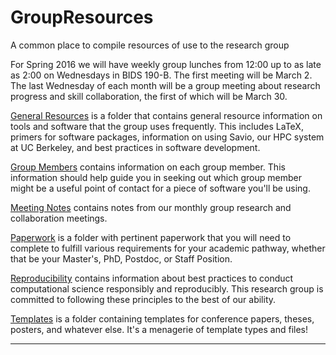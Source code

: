 # GroupResources
A common place to compile resources of use to the research group

For Spring 2016 we will have weekly group lunches from 12:00 up to as late as
2:00 on Wednesdays in BIDS 190-B. The first meeting will be March 2. The last 
Wednesday of each month will be a group meeting about research progress and
skill collaboration, the first of which will be March 30. 

[General Resources](./general-resources/) is a folder that contains general
resource information on tools and software that the group uses frequently. This
includes LaTeX, primers for software packages, information on using Savio, our
HPC system at UC Berkeley, and best practices in software development. 

[Group Members](./group-members/) contains information on each group member.
This information should help guide you in seeking out which group member might
be a useful point of contact for a piece of software you'll be using. 

[Meeting Notes](./meeting-notes/) contains notes from our monthly group
research and collaboration meetings. 

[Paperwork](./paperwork/) is a folder with pertinent paperwork that you will
need to complete to fulfill various requirements for your academic pathway,
whether that be your Master's, PhD, Postdoc, or Staff Position. 

[Reproducibility](./reproducibility/) contains information about best practices
to conduct computational science responsibly and reproducibly. This research
group is committed to following these principles to the best of our ability.

[Templates](./templates/) is a folder containing templates for conference
papers, theses, posters, and whatever else. It's a menagerie of template types
and files!  

---

